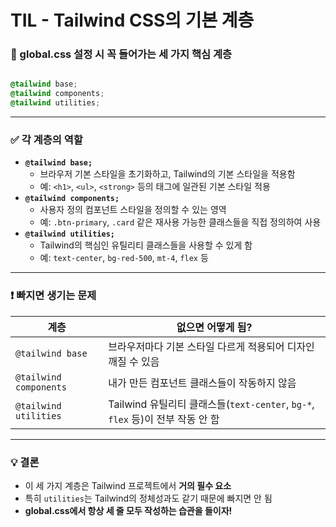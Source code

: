 TIL - Tailwind CSS의 기본 계층
===

### 📁 global.css 설정 시 꼭 들어가는 세 가지 핵심 계층

```css

@tailwind base;
@tailwind components;
@tailwind utilities;

```

---

### ✅ 각 계층의 역할

- **`@tailwind base;`**
    - 브라우저 기본 스타일을 초기화하고, Tailwind의 기본 스타일을 적용함
    - 예: `<h1>`, `<ul>`, `<strong>` 등의 태그에 일관된 기본 스타일 적용
- **`@tailwind components;`**
    - 사용자 정의 컴포넌트 스타일을 정의할 수 있는 영역
    - 예: `.btn-primary`, `.card` 같은 재사용 가능한 클래스들을 직접 정의하여 사용
- **`@tailwind utilities;`**
    - Tailwind의 핵심인 유틸리티 클래스들을 사용할 수 있게 함
    - 예: `text-center`, `bg-red-500`, `mt-4`, `flex` 등

---

### ❗ 빠지면 생기는 문제

| 계층 | 없으면 어떻게 됨? |
| --- | --- |
| `@tailwind base` | 브라우저마다 기본 스타일 다르게 적용되어 디자인 깨질 수 있음 |
| `@tailwind components` | 내가 만든 컴포넌트 클래스들이 작동하지 않음 |
| `@tailwind utilities` | Tailwind 유틸리티 클래스들(`text-center`, `bg-*`, `flex` 등)이 전부 작동 안 함 |

---

### 💡 결론

- 이 세 가지 계층은 Tailwind 프로젝트에서 **거의 필수 요소**
- 특히 `utilities`는 Tailwind의 정체성과도 같기 때문에 빠지면 안 됨
- **global.css에서 항상 세 줄 모두 작성하는 습관을 들이자!**